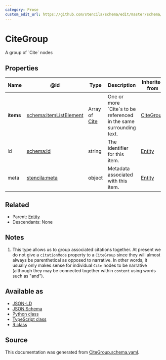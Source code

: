 ```yaml
---
category: Prose
custom_edit_url: https://github.com/stencila/schema/edit/master/schema/CiteGroup.schema.yaml
---
```


# CiteGroup

A group of \`Cite\` nodes

## Properties

| Name      | @id                                                          | Type                     | Description                                                          | Inherited from            |
| --------- | ------------------------------------------------------------ | ------------------------ | -------------------------------------------------------------------- | ------------------------- |
| **items** | [schema:itemListElement](https://schema.org/itemListElement) | Array of [Cite](Cite.md) | One or more \`Cite\`s to be referenced in the same surrounding text. | [CiteGroup](CiteGroup.md) |
| id        | [schema:id](https://schema.org/id)                           | string                   | The identifier for this item.                                        | [Entity](Entity.md)       |
| meta      | [stencila:meta](https://schema.stenci.la/meta.jsonld)        | object                   | Metadata associated with this item.                                  | [Entity](Entity.md)       |

## Related

-   Parent: [Entity](Entity.md)
-   Descendants: None

## Notes

1.  This type allows us to group associated citations together. At present we do not give a `citationMode` property to a `CiteGroup` since they will almost always be parenthetical as opposed to narrative. In other words, it usually only makes sense for individual `Cite` nodes to be narrative (although they may be connected together within `content` using words such as "and").

## Available as

-   [JSON-LD](https://schema.stenci.la/CiteGroup.jsonld)
-   [JSON Schema](https://schema.stenci.la/v1/CiteGroup.schema.json)
-   [Python class](https://stencila.github.io/schema/py/docs/types.html#schema.types.CiteGroup)
-   [TypeScript class](https://stencila.github.io/schema/ts/docs/interfaces/citegroup.html)
-   [R class](https://cran.r-project.org/web/packages/stencilaschema/stencilaschema.pdf)

## Source

This documentation was generated from [CiteGroup.schema.yaml](https://github.com/stencila/schema/blob/master/schema/CiteGroup.schema.yaml).
